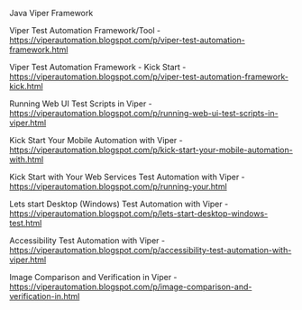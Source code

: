 Java Viper Framework

Viper Test Automation Framework/Tool - https://viperautomation.blogspot.com/p/viper-test-automation-framework.html

Viper Test Automation Framework - Kick Start - https://viperautomation.blogspot.com/p/viper-test-automation-framework-kick.html

Running Web UI Test Scripts in Viper - https://viperautomation.blogspot.com/p/running-web-ui-test-scripts-in-viper.html

Kick Start Your Mobile Automation with Viper - https://viperautomation.blogspot.com/p/kick-start-your-mobile-automation-with.html

Kick Start with Your Web Services Test Automation with Viper - https://viperautomation.blogspot.com/p/running-your.html

Lets start Desktop (Windows) Test Automation with Viper - https://viperautomation.blogspot.com/p/lets-start-desktop-windows-test.html

Accessibility Test Automation with Viper - https://viperautomation.blogspot.com/p/accessibility-test-automation-with-viper.html

Image Comparison and Verification in Viper - https://viperautomation.blogspot.com/p/image-comparison-and-verification-in.html
